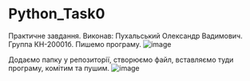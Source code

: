 # Python_Task0
Практичне завдання.
Виконав: Пухальський Олександр Вадимович.
Группа КН-20001б.
Пишемо програму.
![image](https://user-images.githubusercontent.com/75033218/122810133-a8febb00-d2d7-11eb-9b45-04786f0baf69.png)

Додаємо папку у репозиторії, створюємо файл, вставляємо туди програму, комітим та пушим.
![image](https://user-images.githubusercontent.com/75033218/122810047-8c628300-d2d7-11eb-9756-57712c18e0a5.png)
